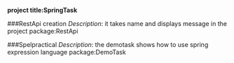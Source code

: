 **project title:SpringTask**



###RestApi creation
*Description*:
it takes  name and displays message in the project 
package:RestApi

###Spelpractical
*Description*:
the demotask shows how to use spring expression language
package:DemoTask